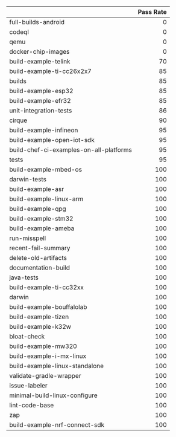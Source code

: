|                                         |   Pass Rate |
|:----------------------------------------|------------:|
| full-builds-android                     |           0 |
| codeql                                  |           0 |
| qemu                                    |           0 |
| docker-chip-images                      |           0 |
| build-example-telink                    |          70 |
| build-example-ti-cc26x2x7               |          85 |
| builds                                  |          85 |
| build-example-esp32                     |          85 |
| build-example-efr32                     |          85 |
| unit-integration-tests                  |          86 |
| cirque                                  |          90 |
| build-example-infineon                  |          95 |
| build-example-open-iot-sdk              |          95 |
| build-chef-ci-examples-on-all-platforms |          95 |
| tests                                   |          95 |
| build-example-mbed-os                   |         100 |
| darwin-tests                            |         100 |
| build-example-asr                       |         100 |
| build-example-linux-arm                 |         100 |
| build-example-qpg                       |         100 |
| build-example-stm32                     |         100 |
| build-example-ameba                     |         100 |
| run-misspell                            |         100 |
| recent-fail-summary                     |         100 |
| delete-old-artifacts                    |         100 |
| documentation-build                     |         100 |
| java-tests                              |         100 |
| build-example-ti-cc32xx                 |         100 |
| darwin                                  |         100 |
| build-example-bouffalolab               |         100 |
| build-example-tizen                     |         100 |
| build-example-k32w                      |         100 |
| bloat-check                             |         100 |
| build-example-mw320                     |         100 |
| build-example-i-mx-linux                |         100 |
| build-example-linux-standalone          |         100 |
| validate-gradle-wrapper                 |         100 |
| issue-labeler                           |         100 |
| minimal-build-linux-configure           |         100 |
| lint-code-base                          |         100 |
| zap                                     |         100 |
| build-example-nrf-connect-sdk           |         100 |
